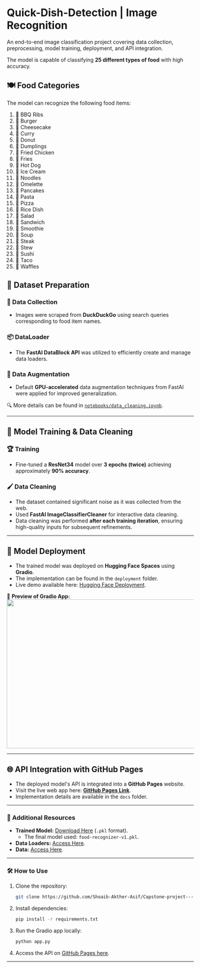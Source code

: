 # Quick-Dish-Detection | Image Recognition  

An end-to-end image classification project covering data collection, preprocessing, model training, deployment, and API integration.  

The model is capable of classifying **25 different types of food** with high accuracy.  

## 🍽️ Food Categories  
The model can recognize the following food items:  
1. 🍖 BBQ Ribs
2. 🍔 Burger
3. 🍰 Cheesecake
4. 🍛 Curry
5. 🍩 Donut
6. 🥟 Dumplings
7. 🍗 Fried Chicken
8. 🍟 Fries
9. 🌭 Hot Dog
10. 🍦 Ice Cream
11. 🍜 Noodles
12. 🍳 Omelette
13. 🥞 Pancakes
14. 🍝 Pasta
15. 🍕 Pizza
16. 🍚 Rice Dish
17. 🥗 Salad
18. 🥪 Sandwich
19. 🥤 Smoothie
20. 🍲 Soup
21. 🥩 Steak
22. 🍛 Stew
23. 🍣 Sushi
24. 🌮 Taco
25. 🧇 Waffles

## 📂 Dataset Preparation  

### 👅 Data Collection  
- Images were scraped from **DuckDuckGo** using search queries corresponding to food item names.  

### 📦 DataLoader  
- The **FastAI DataBlock API** was utilized to efficiently create and manage data loaders.  

### 🎨 Data Augmentation  
- Default **GPU-accelerated** data augmentation techniques from FastAI were applied for improved generalization.  

🔍 More details can be found in [`notebooks/data_cleaning.ipynb`](notebooks/data_cleaning.ipynb).  

---

## 🏅 Model Training & Data Cleaning  

### 🏆 Training  
- Fine-tuned a **ResNet34** model over **3 epochs (twice)** achieving approximately **90% accuracy**.  

### 🖌️ Data Cleaning  
- The dataset contained significant noise as it was collected from the web.  
- Used **FastAI ImageClassifierCleaner** for interactive data cleaning.  
- Data cleaning was performed **after each training iteration**, ensuring high-quality inputs for subsequent refinements.  

---

## 🚀 Model Deployment  

- The trained model was deployed on **Hugging Face Spaces** using **Gradio**.  
- The implementation can be found in the `deployment` folder.  
- Live demo available here: [Hugging Face Deployment](https://huggingface.co/spaces/shoaib-akther/Food_recognition).  

📸 **Preview of Gradio App:**  
<img src="app/HuggingfaceApp.png" width="800" height="400">  

---

## 🌐 API Integration with GitHub Pages  

- The deployed model's API is integrated into a **GitHub Pages** website.  
- Visit the live web app here: **[GitHub Pages Link](https://shoaib-akther-asif.github.io/Capstone-project---Image-Detect/)**.  
- Implementation details are available in the `docs` folder.  

---

### 🔗 Additional Resources  

- **Trained Model:** [Download Here](https://drive.google.com/drive/folders/1XpBUckWP76DLaWytmuNJY2y0LfK6p9Ag?usp=sharing) (`.pkl` format).  
  - The final model used: `food-recognizer-v1.pkl`.  
- **Data Loaders:** [Access Here](https://drive.google.com/drive/folders/1YOTuRQ_DVUiIyFh5lVUsYZe6LMfUu6xa?usp=sharing).  
- **Data:** [Access Here](https://drive.google.com/drive/folders/1-2NUtarvn3mOdojgN-ooQTKpYA8cVgEX?usp=sharing).
---

### 🛠️ How to Use  

1. Clone the repository:  
   ```bash
   git clone https://github.com/Shoaib-Akther-Asif/Capstone-project---Image-Detect.git
   ```
2. Install dependencies:  
   ```bash
   pip install -r requirements.txt
   ```
3. Run the Gradio app locally:  
   ```bash
   python app.py
   ```
4. Access the API on [GitHub Pages here](https://github.com/Shoaib-Akther-Asif/Capstone-project---Image-Detect).  

--- 
